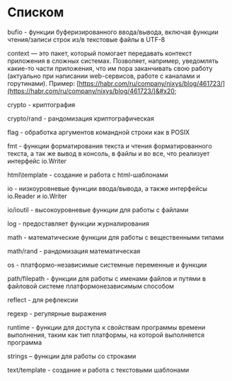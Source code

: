 # Списком

bufio - функции буферизированного ввода/вывода, включая функции чтения/записи строк из/в текстовые файлы в UTF-8

context — это пакет, который помогает передавать контекст приложения в сложных системах. Позволяет, например, уведомлять какие-то части приложения, что им пора заканчивать свою работу (актуально при написании web-сервисов, работе с каналами и горутинами). Пример: [https://habr.com/ru/company/nixys/blog/461723/](https://habr.com/ru/company/nixys/blog/461723/)&#x20;

crypto - криптография

crypto/rand - рандомизация криптографическая

flag - обработка аргументов командной строки как в POSIX

fmt - функции форматирования текста и чтения форматированного текста, а так же вывод в консоль, в файлы и во все, что реализует интерфейс io.Writer

html\template - создание и работа с html-шаблонами

io - низкоуровневые функции ввода/вывода, а также интерфейсы io.Reader и io.Writer

io/ioutil - высокоуровневые функции для работы с файлами

log - предоставляет функции журналирования

math - математические функции для работы с вещественными типами

math/rand - рандомизация математическая

os - платформо-независимые системные переменные и функции

path/filepath - функции для работы с именами файлов и путями в файловой системе платформонезависимым способом

reflect - для рефлексии

regexp - регулярные выражения

runtime - функции для доступа к свойствам программы времени выполнения, таким как тип платформы, на которой выполняется программа

strings – функции для работы со строками

text/template - создание и работа с текстовыми шаблонами
